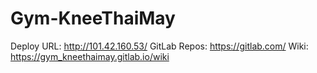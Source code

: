 # Gym-KneeThaiMay

Deploy URL: http://101.42.160.53/
GitLab Repos: https://gitlab.com/
Wiki: https://gym_kneethaimay.gitlab.io/wiki
